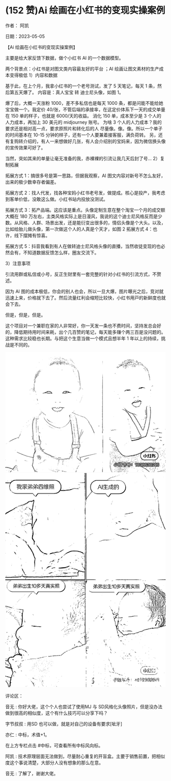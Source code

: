
# (152 赞)Ai 绘画在⼩红书的变现实操案例 

作者： 阿凯 

⽇期：2023-05-05 

【Ai 绘画在⼩红书的变现实操案例】 

主要是给⼤家反馈下数据，做个⼩红书 AI 的⼀个数据模型。 

两个背景点：⼩红书是对图⽂类内容最友好的平台 ；AI 绘画让图⽂素材的⽣产成本变得极低 1）内容和数据 

基于此，在上个⽉，我拿⼩红书的⼀个⽼号测试，发了 5 天笔记，每天 1 条，然后第五天爆了。 内容是：真⼈宝宝 转 迪⼠尼头像，如图 1。 

爆了后，⼤概⼀天涨粉 1000，差不多私信也是每天 1000 条，都是问能不能给她宝宝做⼀个。我定价 40/张，不管后端的承接率，在这定价体系下⼀天的成交单量在 150 单的样⼦，也就是 6000/天的收益。 消化 150 单，成本⾄少是 3 个⼈的⼈⼒成本，再加上 30 美元的 midjourney 账号。 为啥 3 个⼈的⼈⼒成本？我的要求还是相对⾼⼀点，要求原照⽚和转化后的⼈ 尽量像。像。像。所以⼀个单⼦的时间基本在 10-15 分钟的样⼦，还有⼀个⼈要兼着接客服，满负荷转。 另，还有复购转介绍的，有⼈⼀来想做好⼏张，有⼈会介绍别的宝妈来，因为微信换头像的宣传效果可好了。

当然，突如其来的单量让毫⽆准备的我，⾚裸裸的引流让我⼏天后封了号... 2）复制拓展 

拓展⽅式 1：搞很多号是第⼀思路，但据我观察，AI 图⽂内容对新号不怎么友好，出来的极少数幸存者偏差。

拓展⽅式 2：找⼈代发，找各种宝妈⼩红书⽼号发，做提成。核⼼是投产，我考虑到客单价低，没敢这么做。⼩红书站内投放没测试。

拓展⽅式 3：拓产品端。这应该是重点。头像定制⽣意在整个淘宝⼀个⽉的成交额⼤概在 180 万左右，主类⻛格实际上是⽇漫⻛，我说的这个迪⼠尼⻛格反⽽是少数。从⻛格、⼈群、场景出发，还是能衍变出很多的，情侣头像是个⼤头。以及，⽐如给胎⼉做头像，第⼀次做这个⼈的⼈真是个天才，如图 2 拓展⽅式 4：也许，线下摆摊有惊喜。 

拓展⽅式 5：抖⾳我看到有⼈在做转迪⼠尼⻛格头像的直播，当然收徒变现的也必然会有，不知道数据反馈怎么样，圈友交流下。

3）注意事项 

引流⽤群或私信或⼩号，反正⽣财⾥有⼀套完整的针对⼩红书的引流⽅式，不赘述。

因为 AI 图的成本极低，你会的别⼈也会，所以⼀旦⼤爆，图⽚曝光之后，竞对就迅速上来，价格就下去了。然后流量红利会缩短⽐较快，⼩红书⽤⼾的新鲜度也就会下去。

但是，但是，但是。

这个项⽬对⼀个兼职在家的⼈⾮常好，你⼀天发⼀条也不费时间，坚持发总会好的，降低期待⽤时间来耗，出个⼏百赞的笔记，每天能多赚个两三百是没问题的。这种需求⽐较稳也⻓期。与把这个⽣意当做⼀个模式且想半年 1 年以上的持续，挑战是不同的。 

![](img/ai-huihua2_096.png)![](img/ai-huihua2_097.png)

评论区：

⾳⽆ : 你好⼤佬，这个个⼈也尝试了使⽤MJ 与 SD⻛格化头像照⽚，但是没办法做到很⾼的相似度，这个有什么技巧可以分享下吗？

字节叔叔 : ⽤SD 也可以做，就是对⾃⼰的设备有要求[呲⽛] 

亦仁 : 中标，术值+1。 

在上⽅专栏点击 #中标，可查看所有中标⻛向标。 

阿凯 : 技术原理层⾯⽆法做到，尽量耐⼼重复的开盲盒。主要于销售前置，把相似度这个事说清楚，⼤部分⼈没有想象的那么在意。

⾳⽆ : 了解了，谢谢⼤佬。 

